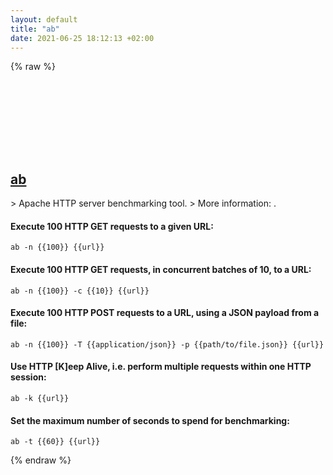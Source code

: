 ```yaml
---
layout: default
title: "ab"
date: 2021-06-25 18:12:13 +02:00
---
```

{% raw %}
<h2 id="ab">
  <a href="/en/common/ab.html">ab</a> <a href="#ab"><svg class="icon">
    <use href="/assets/images/unicode_sprite.svg#link" />
  </svg></a>
</h2>
> Apache HTTP server benchmarking tool.
> More information: <https://httpd.apache.org/docs/current/programs/ab.html>.

#### Execute 100 HTTP GET requests to a given URL:
```shell
ab -n {{100}} {{url}}
```
#### Execute 100 HTTP GET requests, in concurrent batches of 10, to a URL:
```shell
ab -n {{100}} -c {{10}} {{url}}
```
#### Execute 100 HTTP POST requests to a URL, using a JSON payload from a file:
```shell
ab -n {{100}} -T {{application/json}} -p {{path/to/file.json}} {{url}}
```
#### Use HTTP [K]eep Alive, i.e. perform multiple requests within one HTTP session:
```shell
ab -k {{url}}
```
#### Set the maximum number of seconds to spend for benchmarking:
```shell
ab -t {{60}} {{url}}
```
{% endraw %}